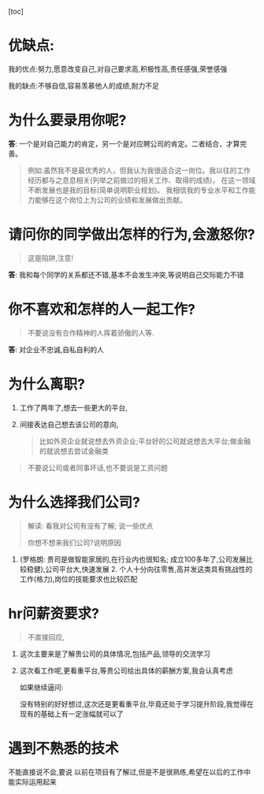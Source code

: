 [toc]
# 优缺点:
我的优点:努力,愿意改变自己,对自己要求高,积极性高,责任感强,荣誉感强

我的缺点:不够自信,容易羡慕他人的成绩,耐力不足

# 为什么要录用你呢?
**答**: 一个是对自己能力的肯定，另一个是对应聘公司的肯定。二者结合，才算完善。
> 例如:虽然我不是最优秀的人，但我认为我很适合这一岗位。我以往的工作经历都与之息息相关(列举之前做过的相关工作、取得的成绩)，
在这一领域不断发展也是我的目标(简单说明职业规划)。
我相信我的专业水平和工作能力能够在这个岗位上为公司的业绩和发展做出贡献。

# 请问你的同学做出怎样的行为,会激怒你?
> 这是陷阱,注意!

**答**: 我和每个同学的关系都还不错,基本不会发生冲突,等说明自己交际能力不错

# 你不喜欢和怎样的人一起工作?
> 不要说没有合作精神的人挥着骄傲的人等.

**答**: 对企业不忠诚,自私自利的人

# 为什么离职?

   1. 工作了两年了,想去一些更大的平台,

   2. 间接表达自己想去该公司的意向,

      > 比如外资企业就说想去外资企业;平台好的公司就说想去大平台;做金融的就说想去尝试金融类

   > 不要说公司或者同事坏话,也不要说是工资问题

# 为什么选择我们公司?

   > 解读: 看我对公司有没有了解; 说一些优点
   >
   > 你想不想来我们公司?说明原因

   1. (罗格朗: 贵司是做智能家居的,在行业内也很知名; 成立100多年了,公司发展比较稳健),公司平台大,快速发展
      2. 个人十分向往零售,高并发这类具有挑战性的工作(格力),岗位的技能要求也比较匹配

# hr问薪资要求?

   > 不直接回应,

   1. 这次主要来是了解贵公司的具体情况,包括产品,领导的交流学习

   2. 这次看工作呢,更看重平台,等贵公司给出具体的薪酬方案,我会认真考虑

      如果继续逼问:

      没有特别的好好想过,这次还是更看重平台,毕竟还处于学习提升阶段,我觉得在现有的基础上有一定涨幅就可以了

# 遇到不熟悉的技术

   不能直接说不会,要说 以前在项目有了解过,但是不是很熟练,希望在以后的工作中能实际运用起来